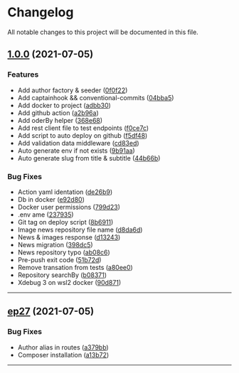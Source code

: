 <!--- BEGIN HEADER -->
# Changelog

All notable changes to this project will be documented in this file.
<!--- END HEADER -->

## [1.0.0](https://github.com/filipe1309/ctv-news-api/compare/5ab290a9c4cfd73080d3aad8a812057b3d5d7c27...v1.0.0) (2021-07-05)


### Features

* Add author factory & seeder ([0f0f22](https://github.com/filipe1309/ctv-news-api/commit/0f0f226e2b2b07d260150b4be17a5a4077e85a77))
* Add captainhook && conventional-commits ([04bba5](https://github.com/filipe1309/ctv-news-api/commit/04bba5a9347d9d338dc8cdca85c0d65f8034adf5))
* Add docker to project ([adbb30](https://github.com/filipe1309/ctv-news-api/commit/adbb3097735095703769cac59c36a8309dcf7415))
* Add github action ([a2b96a](https://github.com/filipe1309/ctv-news-api/commit/a2b96a91a92d817c9e93a69c9e0d6712e1e40f56))
* Add oderBy helper ([368e68](https://github.com/filipe1309/ctv-news-api/commit/368e68ebf6dcb7f5cc1bc2dabe8a86a48ad50d01))
* Add rest client file to test endpoints ([f0ce7c](https://github.com/filipe1309/ctv-news-api/commit/f0ce7cbdeb92c5967e3015dd9aec89036d35140b))
* Add script to auto deploy on github ([f5df48](https://github.com/filipe1309/ctv-news-api/commit/f5df4879d490b17cbb48cf6c3fc05afab0057299))
* Add validation data middleware ([cd83ed](https://github.com/filipe1309/ctv-news-api/commit/cd83ede3fe75c33c7bdeac534460b4d7d26fe733))
* Auto generate env if not exists ([9b91aa](https://github.com/filipe1309/ctv-news-api/commit/9b91aa6b03decbbf85ec0caa11bdda3263220182))
* Auto generate slug from title & subtitle ([44b66b](https://github.com/filipe1309/ctv-news-api/commit/44b66b7556467b9fbd70f93ae110a97e79255de9))

### Bug Fixes

* Action yaml identation ([de26b9](https://github.com/filipe1309/ctv-news-api/commit/de26b904c72c08c62061b002fafc4c3c64837689))
* Db in docker ([e92d80](https://github.com/filipe1309/ctv-news-api/commit/e92d80f3186a8b1c2020b06b1f5726614a44e49e))
* Docker user permissions ([799d23](https://github.com/filipe1309/ctv-news-api/commit/799d23e9877dba4232f0056022b1cb279257fca3))
* .env ame ([237935](https://github.com/filipe1309/ctv-news-api/commit/237935ade442165fad2025752bfb42a74dfcaf34))
* Git tag on deploy script ([8b6911](https://github.com/filipe1309/ctv-news-api/commit/8b69115d72f8d61d78dfedd8a914afa5af9a3418))
* Image news repository file name ([d8da6d](https://github.com/filipe1309/ctv-news-api/commit/d8da6d39ddfa94944188e186856a31e22e8beaa9))
* News & images response ([d13243](https://github.com/filipe1309/ctv-news-api/commit/d132434c744add8cbd6e653be4f48ae4cc823be4))
* News migration ([398dc5](https://github.com/filipe1309/ctv-news-api/commit/398dc5ba058e09d1249db8987fb73cbcfb8aa26f))
* News repository typo ([ab08c6](https://github.com/filipe1309/ctv-news-api/commit/ab08c61a9b86ee4640cf6dc740b0087c1d668b77))
* Pre-push exit code ([51b72d](https://github.com/filipe1309/ctv-news-api/commit/51b72d4ea47dc9333cded50619dd6078ff1cba88))
* Remove transation from tests ([a80ee0](https://github.com/filipe1309/ctv-news-api/commit/a80ee01598d7b5098dc2d04b7084043d060ed735))
* Repository searchBy ([b08371](https://github.com/filipe1309/ctv-news-api/commit/b083717bcc59f4234b2905e81d6a181f7137deff))
* Xdebug 3 on wsl2 docker ([90d871](https://github.com/filipe1309/ctv-news-api/commit/90d8711cb52c0dacb344af08d1d58f995f33ec76))

---

## [ep27](https://github.com/filipe1309/ctv-news-api/compare/ep27...vep27) (2021-07-05)


### Bug Fixes

* Author alias in routes ([a379bb](https://github.com/filipe1309/ctv-news-api/commit/a379bbc917b07e4b1bfffda5c975916dbef5252f))
* Composer installation ([a13b72](https://github.com/filipe1309/ctv-news-api/commit/a13b72877bf01977fb4d86e16c35fd2e0445d737))

---

